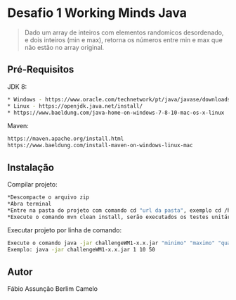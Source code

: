 # Desafio 1 Working Minds Java
> Dado um array de inteiros com elementos randomicos desordenado, e dois inteiros (min e max), retorna os números entre min e max que não estão no array original. 

## Pré-Requisitos

JDK 8:

```sh
* Windows - https://www.oracle.com/technetwork/pt/java/javase/downloads/index.html
* Linux - https://openjdk.java.net/install/
* https://www.baeldung.com/java-home-on-windows-7-8-10-mac-os-x-linux
```

Maven:

```sh
https://maven.apache.org/install.html
https://www.baeldung.com/install-maven-on-windows-linux-mac
```

## Instalação

Compilar projeto:

```sh
*Descompacte o arquivo zip
*Abra terminal
*Entre na pasta do projeto com comando cd "url da pasta", exemplo cd /home/fabio/challengeWM1/
*Execute o comando mvn clean install, serão executados os testes unitários e um aquivo challengeWM1-x.x.jar será gerado na pasta target
```

Executar projeto por linha de comando:

```sh
Execute o comando java -jar challengeWM1-x.x.jar "minimo" "maximo" "quantidade de números aletórios"
Exemplo: java -jar challengeWM1-x.x.jar 1 10 50
```

## Autor

Fábio Assunção Berlim Camelo

